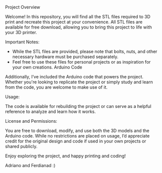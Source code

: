 Project Overview

Welcome! In this repository, you will find all the STL files required to 3D print and recreate this project at your convenience. All STL files are available for free download, allowing you to bring this project to life with your 3D printer.

Important Notes:

- While the STL files are provided, please note that bolts, nuts, and other necessary hardware must be purchased separately.
- Feel free to use these files for personal projects or as inspiration for your own creations.
Arduino Code

Additionally, I’ve included the Arduino code that powers the project. Whether you're looking to replicate the project or simply study and learn from the code, you are welcome to make use of it.

Usage:

The code is available for rebuilding the project or can serve as a helpful reference to analyze and learn how it works.

License and Permissions:

You are free to download, modify, and use both the 3D models and the Arduino code. While no restrictions are placed on usage, I’d appreciate credit for the original design and code if used in your own projects or shared publicly.

Enjoy exploring the project, and happy printing and coding!

Adriano and Ferdianad :)
